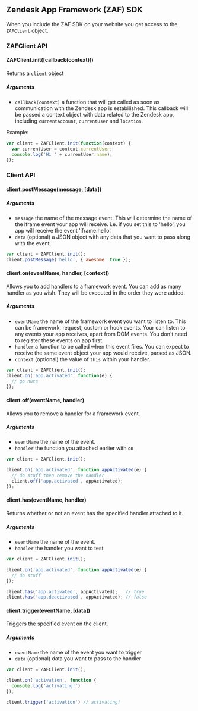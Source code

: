 ## Zendesk App Framework (ZAF) SDK

When you include the ZAF SDK on your website you get access to the `ZAFClient` object.

### ZAFClient API

#### ZAFClient.init([callback(context)])

Returns a [`client`](#client-object) object

##### Arguments

  * `callback(context)` a function that will get called as soon as communication with the Zendesk app is estabilished. This callback will be passed a context object with data related to the Zendesk app, including `currentAccount`, `currentUser` and `location`.

Example:

```javascript
var client = ZAFClient.init(function(context) {
  var currentUser = context.currentUser;
  console.log('Hi ' + currentUser.name);
});
```

### Client API

#### client.postMessage(message, [data])

##### Arguments

  * `message` the name of the message event. This will determine the name of the iframe event your app will receive. i.e. if you set this to 'hello', you app will receive the event 'iframe.hello'.
  * `data` (optional) a JSON object with any data that you want to pass along with the event.

```javascript
var client = ZAFClient.init();
client.postMessage('hello', { awesome: true });
```

#### client.on(eventName, handler, [context])

Allows you to add handlers to a framework event. You can add as many handler as you wish. They will be executed in the order they were added.

##### Arguments

  * `eventName` the name of the framework event you want to listen to. This can be framework, request, custom or hook events. Your can listen to any events your app receives, apart from DOM events. You don't need to register these events on app first.
  * `handler` a function to be called when this event fires. You can expect to receive the same event object your app would receive, parsed as JSON.
  * `context` (optional) the value of `this` within your handler.

```javascript
var client = ZAFClient.init();
client.on('app.activated', function(e) {
  // go nuts
});
```

#### client.off(eventName, handler)

Allows you to remove a handler for a framework event.

##### Arguments

  * `eventName` the name of the event.
  * `handler` the function you attached earlier with `on`

```javascript
var client = ZAFClient.init();

client.on('app.activated', function appActivated(e) {
  // do stuff then remove the handler
  client.off('app.activated', appActivated);
});
```

#### client.has(eventName, handler)

Returns whether or not an event has the specified handler attached to it.

##### Arguments

  * `eventName` the name of the event.
  * `handler` the handler you want to test

```javascript
var client = ZAFClient.init();

client.on('app.activated', function appActivated(e) {
  // do stuff
});

client.has('app.activated', appActivated);   // true
client.has('app.deactivated', appActivated); // false
```

#### client.trigger(eventName, [data])

Triggers the specified event on the client.

##### Arguments

  * `eventName` the name of the event you want to trigger
  * `data` (optional) data you want to pass to the handler

```javascript
var client = ZAFClient.init();

client.on('activation', function {
  console.log('activating!')
});

client.trigger('activation') // activating!
```
